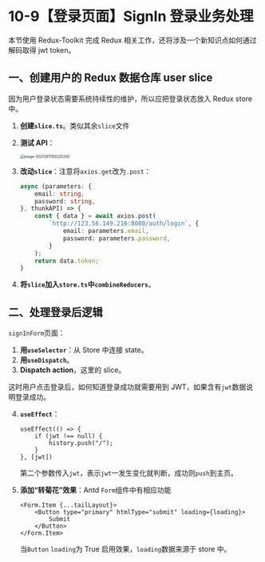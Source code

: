 # 10-9【登录页面】SignIn 登录业务处理
本节使用 Redux-Toolkit 完成 Redux 相关工作，还将涉及一个新知识点如何通过解码取得 jwt token。



## 一、创建用户的 Redux 数据仓库 user slice

因为用户登录状态需要系统持续性的维护，所以应把登录状态放入 Redux store 中。

1. **创建`slice.ts`**。类似其余`slice`文件

2. **测试 API**：

    <img src="https://gitee.com/ethereal-bang/images/raw/master/20210811150239.png" alt="image-20210811150225330" style="zoom:50%;" />

3.  **改动`slice`**：注意将`axios.get`改为`.post`：

    ```typescript
    async (parameters: {
        email: string,
        password: string,
    }, thunkAPI) => {
        const { data } = await axios.post(
            `http://123.56.149.216:8080/auth/login`, {
                email: parameters.email,
                password: parameters.password,
            }
        );
        return data.token;
    }
    ```

4. **将`slice`加入`store.ts`中`combineReducers`**。



## 二、处理登录后逻辑

`signInForm`页面：

1. **用`useSelector`**：从 Store 中连接 state。
2. **用`useDispatch`**。
3. **Dispatch action**，这里的 slice。

这时用户点击登录后，如何知道登录成功就需要用到 JWT，如果含有`jwt`数据说明登录成功。

4. **`useEffect`**：

    ```tsx
    useEffect(() => {
        if (jwt !== null) {
            history.push("/");
        }
    }, [jwt])
    ```

    第二个参数传入`jwt`，表示`jwt`一发生变化就判断，成功则`push`到主页。

5. **添加“转菊花”效果**：Antd `Form`组件中有相应功能

    ```tsx
    <Form.Item {...tailLayout}>
        <Button type="primary" htmlType="submit" loading={loading}>
            Submit
        </Button>
    </Form.Item>
    ```

    当`Button` `loading`为 True 启用效果，`loading`数据来源于 store 中。

